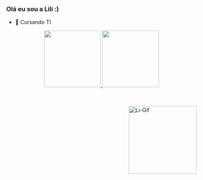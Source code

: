 ### Olá eu sou a Lili :)

- 🌱 Cursando TI

<div align="center">
  <a href="https://github.com/LiliiF">
  <img height="150em" src="https://github-readme-stats.vercel.app/api?username=Lilii&show_icons=true&theme=dracula&include_all_commits=true&count_private=true"/>
  <img height="150em" src="https://github-readme-stats.vercel.app/api/top-langs/?username=LiliiF&layout=compact&langs_count=7&theme=dracula"/>
</div>
  
  ##
  
<div style="display: inline_block"><br>
  <img align="right" alt="Li-Gif" width="180px"  src="https://cdn.discordapp.com/attachments/585243177754296341/942468904947703859/gifzin.gif">
</div>



